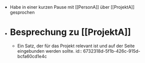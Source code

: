 - Habe in einer kurzen Pause mit [[PersonA]] über [[ProjektA]] gesprochen
- # Besprechung zu [[ProjektA]]
	- Ein Satz, der für das Projekt relevant ist und auf der Seite eingebunden werden sollte.
	  id:: 6732318d-5f1b-426c-915d-bcfa60cd1e4c